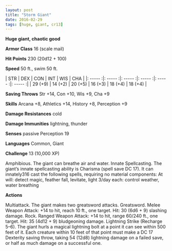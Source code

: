 ```yaml
---
layout: post
title: "Storm Giant"
date: 2016-02-29
tags: [huge, giant, cr13]
---
```


**Huge giant, chaotic good**

**Armor Class** 16 (scale mail)

**Hit Points** 230 (20d12 + 100)

**Speed** 50 ft., swim 50 ft.

|   STR   |   DEX   |   CON   |   INT   |   WIS   |   CHA   |
|: ----- :|: ----- :|: ----- :|: ----- :|: ----- :|: ----- :|
| 29 (+9) | 14 (+2) | 20 (+5) | 16 (+3) | 18 (+4) | 18 (+4) |



**Saving Throws** Str +14, Con +10, Wis +9, Cha +9 

**Skills** Arcana +8, Athletics +14, History +8, Perception +9 

**Damage Resistances** cold 

**Damage Immunities** lightning, thunder 

**Senses** passive Perception 19 

**Languages** Common, Giant 

**Challenge** 13 (10,000 XP)

 Amphibious. The giant can breathe air and water. Innate Spellcasting. The giant’s innate spellcasting ability is Charisma (spell save DC 17). It can innately316 cast the following spells, requiring no material components: At will: detect magic, feather fall, levitate, light 3/day each: control weather, water breathing 

**Actions** 

Multiattack. The giant makes two greatsword attacks. Greatsword. Melee Weapon Attack: +14 to hit, reach 10 ft., one target. Hit: 30 (6d6 + 9) slashing damage. Rock. Ranged Weapon Attack: +14 to hit, range 60/240 ft., one target. Hit: 35 (4d12 + 9) bludgeoning damage. Lightning Strike (Recharge 5–6). The giant hurls a magical lightning bolt at a point it can see within 500 feet of it. Each creature within 10 feet of that point must make a DC 17 Dexterity saving throw, taking 54 (12d8) lightning damage on a failed save, or half as much damage on a successful one.